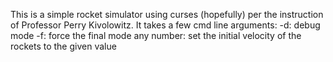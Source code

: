 This is a simple rocket simulator using curses (hopefully) per the instruction of Professor Perry Kivolowitz. It takes a few cmd line arguments:
-d: debug mode
-f: force the final mode
any number: set the initial velocity of the rockets to the given value 
